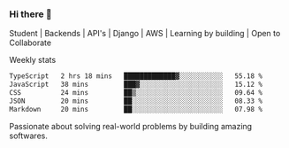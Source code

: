 ### Hi there 👋 

Student | Backends | API's | Django | AWS |  Learning by building | Open to Collaborate

Weekly stats
<!--START_SECTION:waka-->

```txt
TypeScript   2 hrs 18 mins   █████████████▓░░░░░░░░░░░   55.18 %
JavaScript   38 mins         ███▓░░░░░░░░░░░░░░░░░░░░░   15.12 %
CSS          24 mins         ██▒░░░░░░░░░░░░░░░░░░░░░░   09.64 %
JSON         20 mins         ██░░░░░░░░░░░░░░░░░░░░░░░   08.33 %
Markdown     20 mins         ██░░░░░░░░░░░░░░░░░░░░░░░   07.98 %
```

<!--END_SECTION:waka-->


Passionate about solving real-world problems by building amazing softwares.
